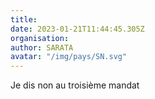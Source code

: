 ```yaml
---
title: 
date: 2023-01-21T11:44:45.305Z
organisation: 
author: SARATA 
avatar: "/img/pays/SN.svg"
---
```


Je dis non au troisième mandat 